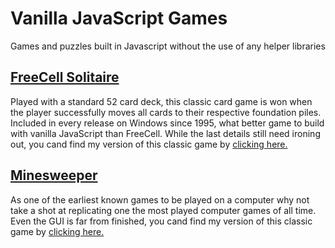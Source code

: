 # Vanilla JavaScript Games
Games and puzzles built in Javascript without the use of any helper libraries

## [FreeCell Solitaire](https://theogainey.github.io/vanillaJSgames/freecell/freecell.html)
Played with a standard 52 card deck, this classic card game is won when the player successfully moves all cards to their respective foundation piles. Included in every release on Windows since 1995, what better game to build with vanilla JavaScript than FreeCell. While the last details still need ironing out, you cand find my version of this classic game by [clicking here.](https://theogainey.github.io/vanillaJSgames/freecell/freecell.html)

## [Minesweeper](https://theogainey.github.io/vanillaJSgames/minesweeper/minesweeper.html)
As one of the earliest known games to be played on a computer why not take a shot at replicating one the most played computer games of all time. Even the GUI is far from finished, you cand find my version of this classic game by [clicking here.](https://theogainey.github.io/vanillaJSgames/minesweeper/minesweeper.html)  
